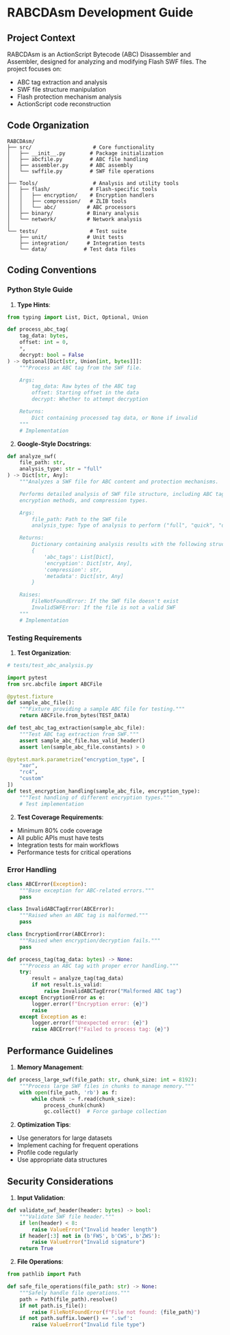 # RABCDAsm Development Guide

## Project Context

RABCDAsm is an ActionScript Bytecode (ABC) Disassembler and Assembler, designed for analyzing and modifying Flash SWF files. The project focuses on:

- ABC tag extraction and analysis
- SWF file structure manipulation
- Flash protection mechanism analysis
- ActionScript code reconstruction

## Code Organization

```
RABCDAsm/
├── src/                    # Core functionality
│   ├── __init__.py        # Package initialization
│   ├── abcfile.py         # ABC file handling
│   ├── assembler.py       # ABC assembly
│   └── swffile.py         # SWF file operations
│
├── Tools/                  # Analysis and utility tools
│   ├── flash/             # Flash-specific tools
│   │   ├── encryption/    # Encryption handlers
│   │   ├── compression/   # ZLIB tools
│   │   └── abc/          # ABC processors
│   ├── binary/           # Binary analysis
│   └── network/          # Network analysis
│
└── tests/                 # Test suite
    ├── unit/             # Unit tests
    ├── integration/      # Integration tests
    └── data/            # Test data files
```

## Coding Conventions

### Python Style Guide

1. **Type Hints**:
```python
from typing import List, Dict, Optional, Union

def process_abc_tag(
    tag_data: bytes,
    offset: int = 0,
    *,
    decrypt: bool = False
) -> Optional[Dict[str, Union[int, bytes]]]:
    """Process an ABC tag from the SWF file.

    Args:
        tag_data: Raw bytes of the ABC tag
        offset: Starting offset in the data
        decrypt: Whether to attempt decryption

    Returns:
        Dict containing processed tag data, or None if invalid
    """
    # Implementation
```

2. **Google-Style Docstrings**:
```python
def analyze_swf(
    file_path: str,
    analysis_type: str = "full"
) -> Dict[str, Any]:
    """Analyzes a SWF file for ABC content and protection mechanisms.

    Performs detailed analysis of SWF file structure, including ABC tags,
    encryption methods, and compression types.

    Args:
        file_path: Path to the SWF file
        analysis_type: Type of analysis to perform ("full", "quick", "deep")

    Returns:
        Dictionary containing analysis results with the following structure:
        {
            'abc_tags': List[Dict],
            'encryption': Dict[str, Any],
            'compression': str,
            'metadata': Dict[str, Any]
        }

    Raises:
        FileNotFoundError: If the SWF file doesn't exist
        InvalidSWFError: If the file is not a valid SWF
    """
    # Implementation
```

### Testing Requirements

1. **Test Organization**:
```python
# tests/test_abc_analysis.py

import pytest
from src.abcfile import ABCFile

@pytest.fixture
def sample_abc_file():
    """Fixture providing a sample ABC file for testing."""
    return ABCFile.from_bytes(TEST_DATA)

def test_abc_tag_extraction(sample_abc_file):
    """Test ABC tag extraction from SWF."""
    assert sample_abc_file.has_valid_header()
    assert len(sample_abc_file.constants) > 0

@pytest.mark.parametrize("encryption_type", [
    "xor",
    "rc4",
    "custom"
])
def test_encryption_handling(sample_abc_file, encryption_type):
    """Test handling of different encryption types."""
    # Test implementation
```

2. **Test Coverage Requirements**:
- Minimum 80% code coverage
- All public APIs must have tests
- Integration tests for main workflows
- Performance tests for critical operations

### Error Handling

```python
class ABCError(Exception):
    """Base exception for ABC-related errors."""
    pass

class InvalidABCTagError(ABCError):
    """Raised when an ABC tag is malformed."""
    pass

class EncryptionError(ABCError):
    """Raised when encryption/decryption fails."""
    pass

def process_tag(tag_data: bytes) -> None:
    """Process an ABC tag with proper error handling."""
    try:
        result = analyze_tag(tag_data)
        if not result.is_valid:
            raise InvalidABCTagError("Malformed ABC tag")
    except EncryptionError as e:
        logger.error(f"Encryption error: {e}")
        raise
    except Exception as e:
        logger.error(f"Unexpected error: {e}")
        raise ABCError(f"Failed to process tag: {e}")
```

## Performance Guidelines

1. **Memory Management**:
```python
def process_large_swf(file_path: str, chunk_size: int = 8192):
    """Process large SWF files in chunks to manage memory."""
    with open(file_path, 'rb') as f:
        while chunk := f.read(chunk_size):
            process_chunk(chunk)
            gc.collect()  # Force garbage collection
```

2. **Optimization Tips**:
- Use generators for large datasets
- Implement caching for frequent operations
- Profile code regularly
- Use appropriate data structures

## Security Considerations

1. **Input Validation**:
```python
def validate_swf_header(header: bytes) -> bool:
    """Validate SWF file header."""
    if len(header) < 8:
        raise ValueError("Invalid header length")
    if header[:3] not in (b'FWS', b'CWS', b'ZWS'):
        raise ValueError("Invalid signature")
    return True
```

2. **File Operations**:
```python
from pathlib import Path

def safe_file_operations(file_path: str) -> None:
    """Safely handle file operations."""
    path = Path(file_path).resolve()
    if not path.is_file():
        raise FileNotFoundError(f"File not found: {file_path}")
    if not path.suffix.lower() == '.swf':
        raise ValueError("Invalid file type")
```

